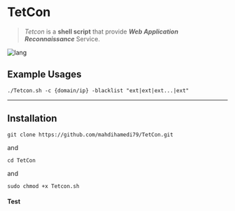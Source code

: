 # TetCon
>*Tetcon* is a **shell script** that provide ***Web Application Reconnaissance*** Service.

![lang](https://img.shields.io/badge/Bash-Script-yellow)

## Example Usages
```
./Tetcon.sh -c {domain/ip} -blacklist "ext|ext|ext...|ext"
```
---

## Installation
```
git clone https://github.com/mahdihamedi79/TetCon.git
```
and
```
cd TetCon
```
and
```
sudo chmod +x Tetcon.sh
```

#### Test
